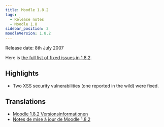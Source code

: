 ```yaml
---
title: Moodle 1.8.2
tags:
  - Release notes
  - Moodle 1.8
sidebar_position: 2
moodleVersion: 1.8.2
---
```

Release date: 8th July 2007

Here is [the full list of fixed issues in 1.8.2](http://moodle.atlassian.net/secure/IssueNavigator!executeAdvanced.jspa?jqlQuery=project+%3D+mdl+and+resolution+%3D+fixed+AND+fixVersion+in+%28%221.8.2%22%29).

## Highlights

- Two XSS security vulnerabilities (one reported in the wild) were fixed.

## Translations

- [Moodle 1.8.2 Versionsinformationen](https://docs.moodle.org/de/Moodle_1.8.2_Versionsinformationen)
- [Notes de mise à jour de Moodle 1.8.2](https://docs.moodle.org/fr/Notes_de_mise_à_jour_de_Moodle_1.8.2)
